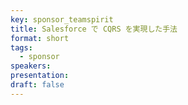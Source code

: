 ```yaml
---
key: sponsor_teamspirit
title: Salesforce で CQRS を実現した手法
format: short
tags:
  - sponsor
speakers:
presentation: 
draft: false
---
```



